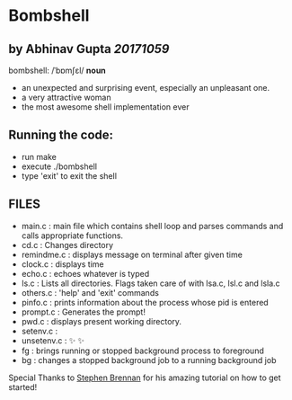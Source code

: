 # Bombshell
## by Abhinav Gupta _20171059_

bombshell:
/ˈbɒmʃɛl/
__noun__
* an unexpected and surprising event, especially an unpleasant one.
* a very attractive woman
* the most awesome shell implementation ever 

## Running the code:
* run make
* execute ./bombshell
* type 'exit' to exit the shell

## FILES
* main.c : main file which contains shell loop and parses commands and calls appropriate functions. 
* cd.c : Changes directory
* remindme.c : displays message on terminal after given time
* clock.c : displays time
* echo.c : echoes whatever is typed
* ls.c : Lists all directories. Flags taken care of with lsa.c, lsl.c and lsla.c
* others.c : 'help' and 'exit' commands
* pinfo.c : prints information about the process whose pid is entered
* prompt.c : Generates the prompt!
* pwd.c : displays present working directory. 
* setenv.c :
* unsetenv.c :
:sparkles: :sparkles:
* fg : brings running or stopped background process to foreground
* bg : changes a stopped background job to a running background job

Special Thanks to [Stephen Brennan](https://brennan.io/2015/01/16/write-a-shell-in-c/) for his amazing tutorial on how to get started! 
